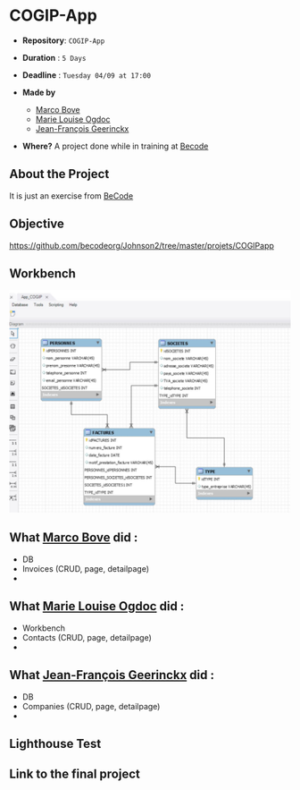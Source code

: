 # COGIP-App

- **Repository**: `COGIP-App`

- **Duration** : `5 Days`

- **Deadline** : `Tuesday 04/09 at 17:00`

- **Made by**  
  - [Marco Bove](https://github.com/marcomisco)
  - [Marie Louise Ogdoc](https://github.com/OGlou7)
  - [Jean-François Geerinckx](https://github.com/JFGEER83)


- **Where?**
 A project done while in training at [Becode](https://github.com/becodeorg/)


## About the Project
It is just an exercise from [BeCode](https://github.com/becodeorg/)

## Objective
https://github.com/becodeorg/Johnson2/tree/master/projets/COGIPapp


## Workbench
![Workbench](./assets/img/cogip_app_img.JPG)


## What [Marco Bove](https://github.com/marcomisco) did :

* DB
* Invoices (CRUD, page, detailpage)
*

## What [Marie Louise Ogdoc](https://github.com/OGlou7) did :

* Workbench
* Contacts (CRUD, page, detailpage)
*


## What [Jean-François Geerinckx](https://github.com/JFGEER83) did :

* DB
* Companies (CRUD, page, detailpage)
*


## Lighthouse Test

<!-- ![Mockup]() -->

## Link to the final project
